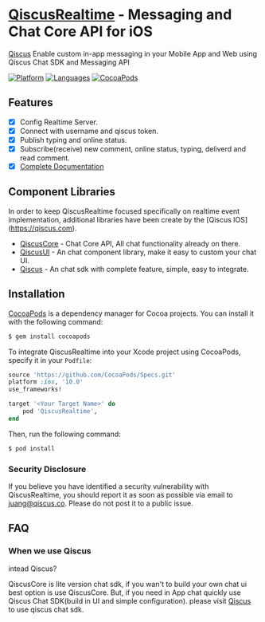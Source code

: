 # [QiscusRealtime](https://github.com/qiscus/QiscusRealtime-iOS) - Messaging and Chat Core API for iOS
[Qiscus](https://qiscus.com) Enable custom in-app messaging in your Mobile App and Web using Qiscus Chat SDK and Messaging API

[![Platform](https://img.shields.io/badge/platform-iOS-orange.svg)](https://github.com/qiscus/QiscusRealtime-iOS)
[![Languages](https://img.shields.io/badge/language-Objective--C%20%7C%20Swift-orange.svg)](https://github.com/qiscus)
[![CocoaPods](https://img.shields.io/badge/pod-v3.0.109-green.svg)](https://github.com/qiscus/QiscusRealtime-iOS)



## Features

- [x] Config Realtime Server. 
- [x] Connect with username and qiscus token.
- [x] Publish typing and online status.
- [x] Subscribe(receive) new comment, online status, typing, deliverd and read comment.
- [x] [Complete Documentation](https://qiscusrealtime.firebaseapp.com)

## Component Libraries

In order to keep QiscusRealtime focused specifically on realtime event implementation, additional libraries have been create by the [Qiscus IOS] (https://qiscus.com).

* [QiscusCore](https://github.com/qiscus) - Chat Core API, All chat functionality already on there.
* [QiscusUI](https://github.com/qiscus) - An chat component library, make it easy to custom your chat UI.
* [Qiscus](https://github.com/qiscus) - An chat sdk with complete feature, simple, easy to integrate.


## Installation

[CocoaPods](https://cocoapods.org) is a dependency manager for Cocoa projects. You can install it with the following command:

```bash
$ gem install cocoapods
```

To integrate QiscusRealtime into your Xcode project using CocoaPods, specify it in your `Podfile`:

```ruby
source 'https://github.com/CocoaPods/Specs.git'
platform :ios, '10.0'
use_frameworks!

target '<Your Target Name>' do
    pod 'QiscusRealtime',
end
```

Then, run the following command:

```bash
$ pod install
```


### Security Disclosure

If you believe you have identified a security vulnerability with QiscusRealtime, you should report it as soon as possible via email to juang@qiscus.co. Please do not post it to a public issue.


## FAQ

### When we use Qiscus

intead Qiscus?

QiscusCore is lite version chat sdk, if you wan't to build your own chat ui best option is use QiscusCore. But, if you need in App chat quickly use Qiscus Chat SDK(build in UI and simple configuration). please visit [Qiscus](https://github.com/qiscus/qiscus-sdk-ios) to use qiscus chat sdk.


